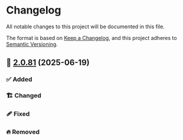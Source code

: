# Changelog

All notable changes to this project will be documented in this file.

The format is based on [Keep a Changelog](https://keepachangelog.com/en/1.1.0/),
and this project adheres to [Semantic Versioning](http://semver.org/spec/v2.0.0.html).

## 🔖 [2.0.81] (2025-06-19)

### ✅ Added

### 🏗️ Changed

### 🩹 Fixed

### 🔥 Removed


<!-- Link References -->
[2.0.81]: https://github.com/aneuhold/ts-libs/releases/tag/be-ts-lib-v2.0.81

